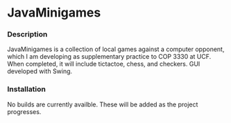 # JavaMinigames
### Description
JavaMinigames is a collection of local games against a computer opponent, which I am developing as supplementary practice to COP 3330 at UCF. When completed, it will include tictactoe, chess, and checkers. GUI developed with Swing.
### Installation
No builds are currently availble. These will be added as the project progresses.
